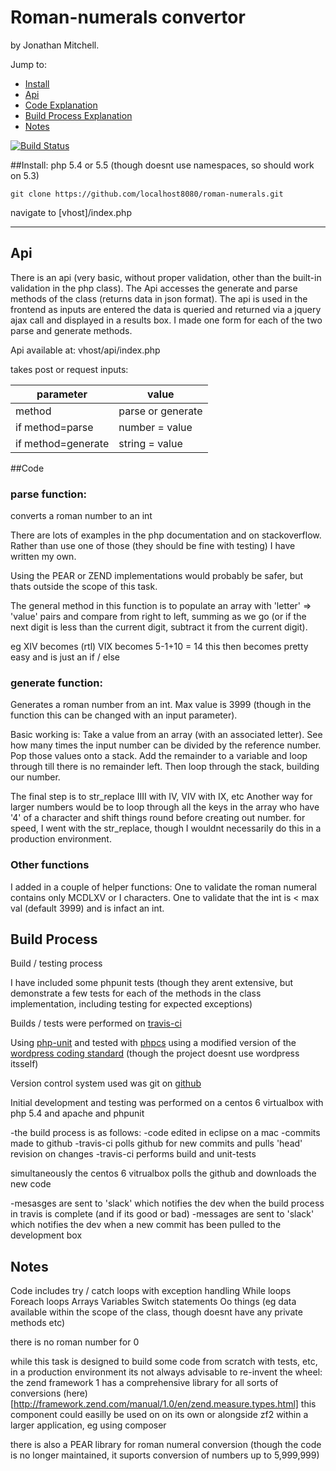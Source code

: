 # Roman-numerals convertor

by Jonathan Mitchell.

Jump to:
 - [Install](#install)
 - [Api](#api)
 - [Code Explanation](#code)
 - [Build Process Explanation](#build-process)
 - [Notes](#notes)

[![Build Status](https://travis-ci.org/localhost8080/roman-numerals.svg?branch=master)](https://travis-ci.org/localhost8080/roman-numerals)

##Install:
php 5.4 or 5.5 (though doesnt use namespaces, so should work on 5.3)

    git clone https://github.com/localhost8080/roman-numerals.git

navigate to [vhost]/index.php

-----------

## Api

There is an api (very basic, without proper validation, other than the built-in validation in the php class).
The Api accesses the generate and parse methods of the class (returns data in json format). The api is used in the frontend as inputs are entered the data is queried and returned via a jquery ajax call and displayed in a results box.
I made one form for each of the two parse and generate methods.

Api available at:
vhost/api/index.php


takes post or request inputs:

parameter|value
---------|--------
method|parse or generate
if method=parse|number = value
if method=generate|string = value

##Code

### parse function:
converts a roman number to an int

There are lots of examples in the php documentation and on stackoverflow.
Rather than use one of those (they should be fine with testing) I have written my own.

Using the PEAR or ZEND implementations would probably be safer, but thats outside the scope of this 
task.

The general method in this function is to populate an array with 'letter' => 'value' pairs and compare from right to left, 
summing as we go (or if the next digit is less than the current digit, subtract it from the current digit).

eg XIV becomes (rtl) VIX becomes 5-1+10 = 14
this then becomes pretty easy and is just an if / else

### generate function:
Generates a roman number from an int.
Max value is 3999 (though in the function this can be changed with an input parameter).

Basic working is:
Take a value from an array (with an associated letter).
See how many times the input number can be divided by the reference number.
Pop those values onto a stack.
Add the remainder to a variable and loop through till there is no remainder left.
Then loop through the stack, building our number.

The final step is to str_replace IIII with IV, VIV with IX, etc
Another way for larger numbers would be to loop through all the keys in the array who have '4' of a character and shift things round before creating out number.
for speed, I went with the str_replace, though I wouldnt necessarily do this in a production environment.

### Other functions
I added in a couple of helper functions:
One to validate the roman numeral contains only MCDLXV or I characters.
One to validate that the int is < max val (default 3999) and is infact an int.

## Build Process

Build / testing process

I have included some phpunit tests (though they arent extensive, but demonstrate a few tests for each of the methods in the class implementation, including testing for expected exceptions)

Builds / tests were performed on [travis-ci](https://travis-ci.org/localhost8080/roman-numerals)

Using [php-unit](http://phpunit.de/) and tested with [phpcs](https://github.com/squizlabs/PHP_CodeSniffer) using a modified version of the [wordpress coding standard](https://github.com/WordPress-Coding-Standards/WordPress-Coding-Standards) (though the project doesnt use wordpress itsself)

Version control system used was git on [github](https://github.com/localhost8080/roman-numerals)


Initial development and testing was performed on a centos 6 virtualbox with php 5.4 and apache and phpunit

-the build process is as follows:
-code edited in eclipse on a mac
-commits made to github
-travis-ci polls github for new commits and pulls 'head' revision on changes
-travis-ci performs build and unit-tests

simultaneously the centos 6 vitrualbox polls the github and downloads the new code

-mesasges are sent to 'slack' which notifies the dev when the build process in travis is complete (and if its good or bad)
-messages are sent to 'slack' which notifies the dev when a new commit has been pulled to the development box


## Notes
Code includes try / catch loops with exception handling
While loops
Foreach loops
Arrays
Variables
Switch statements
Oo things (eg data available within the scope of the class, though doesnt have any private methods etc)

there is no roman number for 0

while this task is designed to build some code from scratch with tests, etc, in a production environment its not always advisable to re-invent the wheel:
the zend framework 1 has a comprehensive library for all sorts of conversions (here)[http://framework.zend.com/manual/1.0/en/zend.measure.types.html]
this component could easilly be used on on its own or alongside zf2 within a larger application, eg using composer

there is also a PEAR library for roman numeral conversion (though the code is no longer maintained, it suports conversion of numbers up to 5,999,999)
